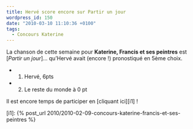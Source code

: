 ```yaml
---
title: Hervé score encore sur Partir un jour
wordpress_id: 150
date: "2010-03-10 11:10:36 +0100"
tags:
  - Concours Katerine
---
```


La chanson de cette semaine pour **Katerine, Francis et ses peintres** est
[_Partir un jour_]… qu’Hervé avait (encore !) pronostiqué en 5ème choix.

- 1. Hervé, 6pts
- 2. Le reste du monde à 0 pt

Il est encore temps de participer en [cliquant ici][i1] !

[i1]: {% post_url 2010/2010-02-09-concours-katerine-francis-et-ses-peintres %}
